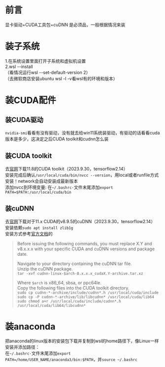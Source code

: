 # 前言
显卡驱动+CUDA工具包+cuDNN 是必须品，一般根据情况来装
  
# 装子系统
1.在系统设置里面打开子系统和虚拟机设置  
2.wsl --install  
（看情况运行wsl --set-default-version 2）  
（去微软商店安装ubuntu wsl -l -v看wsl有的环境和版本）  
  
# 装CUDA配件
## 装CUDA驱动
`nvidia-smi`看看有没有驱动，没有就去给win11系统装驱动，有驱动的话看看cuda版本是多少，这决定之后CUDA toolkit和cudnn怎么装
## 装CUDA toolkit
去[官网](https://developer.nvidia.com/cuda-toolkit-archive)下载11.8的CUDA toolkit（2023.9.30，tensorflow2.14）  
安装完成后确认`/usr/local/cuda/bin/nvcc --version`，用local或者runfile方式安装！network会自动安装成最新版本  
添加nvcc到环境变量: 在`~/.bashrc·`文件末尾添加`export PATH=$PATH:/usr/local/cuda/bin`
## 装cuDNN
去[官网](https://developer.nvidia.com/rdp/cudnn-download)下载对于11.x CUDA的v8.9.5的cuDNN（2023.9.30，tensorflow2.14）  
安装依赖`sudo apt install zlib1g`  
安装方式参考[官方文档](https://docs.nvidia.com/deeplearning/cudnn/install-guide/index.html)的
>Before issuing the following commands, you must replace X.Y and v8.x.x.x with your specific CUDA and cuDNN versions and package date.  
>  
>Navigate to your <cudnnpath> directory containing the cuDNN tar file.  
>Unzip the cuDNN package.  
> `tar -xvf cudnn-linux-$arch-8.x.x.x_cudaX.Y-archive.tar.xz`  
>  
>Where `$arch` is x86_64, sbsa, or ppc64le.  
>Copy the following files into the CUDA toolkit directory.  
>`sudo cp cudnn-*-archive/include/cudnn*.h /usr/local/cuda/include` 
>`sudo cp -P cudnn-*-archive/lib/libcudnn* /usr/local/cuda/lib64`
>`sudo chmod a+r /usr/local/cuda/include/cudnn*.h /usr/local/cuda/lib64/libcudnn*`
  
# 装anaconda
把anaconda的linux版本的安装包下载并复制到wsl的home路径下，像Linux一样安装并添加路径：  
在`~/.bashrc·`文件末尾添加`export PATH=/home/USER_NAME/anaconda3/bin:$PATH`，并`source ~/.bashrc`  


